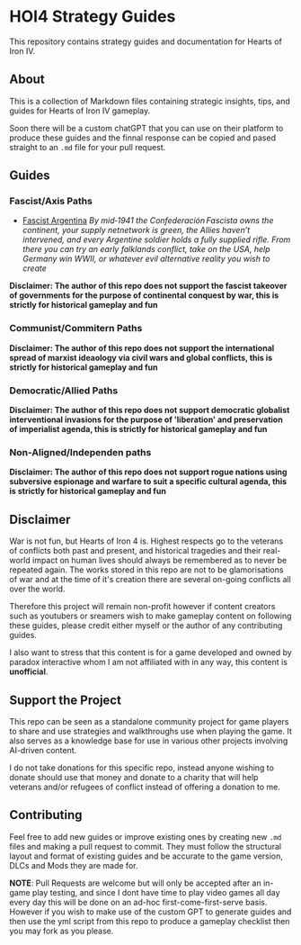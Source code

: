 # HOI4 Strategy Guides

This repository contains strategy guides and documentation for Hearts of Iron IV.

## About

This is a collection of Markdown files containing strategic insights, tips, and guides for Hearts of Iron IV gameplay.

Soon there will be a custom chatGPT that you can use on their platform to produce these guides and the finnal response can be copied and pased straight to an `.md` file for your pull request.

## Guides

### Fascist/Axis Paths
- [Fascist Argentina](argentina-fascism.md)
*By mid‑1941 the *Confederación Fascista* owns the continent, your supply netnetwork is green, the Allies haven’t intervened, and every Argentine soldier holds a fully supplied rifle. From there you can try an early falklands conflict, take on the USA, help Germany win WWII, or whatever evil alternative reality you wish to create*

**Disclaimer: The author of this repo does not support the fascist takeover of governments for the purpose of continental conquest by war, this is strictly for historical gameplay and fun**

### Communist/Commitern Paths

**Disclaimer: The author of this repo does not support the international spread of marxist ideaology via civil wars and global conflicts, this is strictly for historical gameplay and fun**

### Democratic/Allied Paths

**Disclaimer: The author of this repo does not support democratic globalist interventional invasions for the purpose of 'liberation' and preservation of imperialist agenda, this is strictly for historical gameplay and fun**

### Non-Aligned/Independen paths

**Disclaimer: The author of this repo does not support rogue nations using subversive espionage and warfare to suit a specific cultural agenda, this is strictly for historical gameplay and fun**

## Disclaimer
War is not fun, but Hearts of Iron 4 is. Highest respects go to the veterans of conflicts both past and present, and historical tragedies and their real-world impact on human lives should always be remembered as to never be repeated again. The works stored in this repo are not to be glamorisations of war and at the time of it's creation there are several on-going conflicts all over the world.

Therefore this project will remain non-profit however if content creators such as youtubers or sreamers wish to make gameplay content on following these guides, please credit either myself or the author of any contributing guides.

I also want to stress that this content is for a game developed and owned by paradox interactive whom I am not affiliated with in any way, this content is **unofficial**.

## Support the Project
This repo can be seen as a standalone community project for game players to share and use strategies and walkthroughs use when playing the game. It also serves as a knowledge base for use in various other projects involving AI-driven content.

I do not take donations for this specific repo, instead anyone wishing to donate should use that money and donate to a charity that will help veterans and/or refugees of conflict instead of offering a donation to me.

## Contributing

Feel free to add new guides or improve existing ones by creating new `.md` files and making a pull request to commit. They must follow the structural layout and format of existing guides and be accurate to the game version, DLCs and Mods they are made for.

**NOTE**: Pull Requests are welcome but will only be accepted after an in-game play testing, and since I dont have time to play video games all day every day this will be done on an ad-hoc first-come-first-serve basis. However if you wish to make use of the custom GPT to generate guides and then use the yml script from this repo to produce a gameplay checklist then you may fork as you please.

